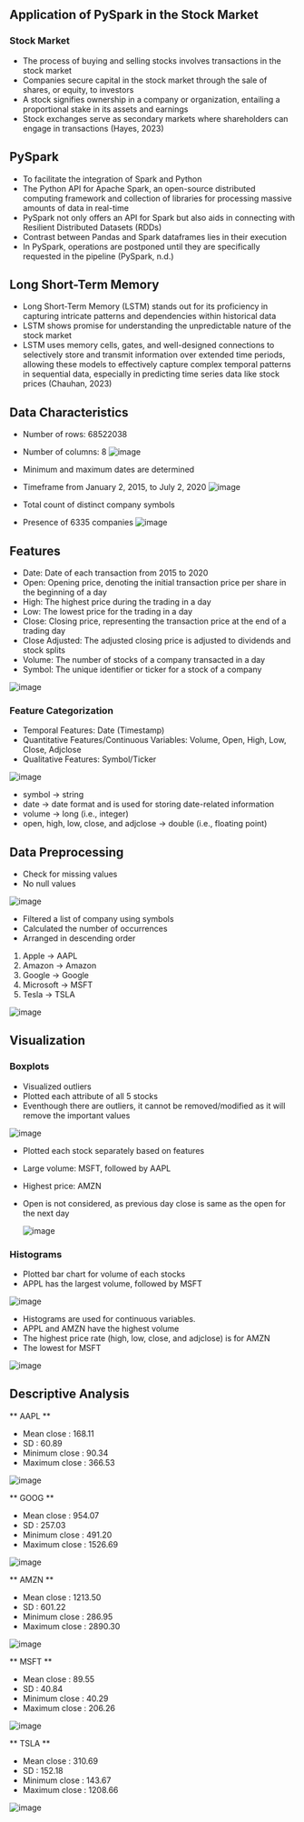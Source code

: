 ## Application of PySpark in the Stock Market
### Stock Market
* The process of buying and selling stocks involves transactions in the stock market
* Companies secure capital in the stock market through the sale of shares, or equity, to investors
* A stock signifies ownership in a company or organization, entailing a proportional stake in its assets and earnings
* Stock exchanges serve as secondary markets where shareholders can engage in transactions (Hayes, 2023)
## PySpark
* To facilitate the integration of Spark and Python
* The Python API for Apache Spark, an open-source distributed computing framework and collection of libraries for processing massive amounts of data in real-time
* PySpark not only offers an API for Spark but also aids in connecting with Resilient Distributed Datasets (RDDs)
* Contrast between Pandas and Spark dataframes lies in their execution
* In PySpark, operations are postponed until they are specifically requested in the pipeline (PySpark, n.d.)
## Long Short-Term Memory
* Long Short-Term Memory (LSTM) stands out for its proficiency in capturing intricate patterns and dependencies within historical data
* LSTM shows promise for understanding the unpredictable nature of the stock market
* LSTM uses memory cells, gates, and well-designed connections to selectively store and transmit information over extended time periods, allowing these models to effectively capture complex temporal patterns in sequential data, especially in predicting time series data like stock prices (Chauhan, 2023)
## Data Characteristics
- Number of rows: 68522038
- Number of columns: 8
![image](https://github.com/user-attachments/assets/92ea9f82-3195-46ce-a120-7df79a69ab6a)

- Minimum and maximum dates are determined
- Timeframe from January 2, 2015, to July 2, 2020
![image](https://github.com/user-attachments/assets/0bb4da6f-7f6b-43e5-9cdc-aaf49c22810b)
- Total count of distinct company symbols
- Presence of 6335  companies
![image](https://github.com/user-attachments/assets/f9af7d1b-54f4-4b5b-b2a6-4e30117b97e8)

## Features
- Date: Date of each transaction from 2015 to 2020
- Open: Opening price, denoting the initial transaction price per share in the beginning of a day
- High: The highest price during the trading in a day
- Low: The lowest price for the trading in a day
- Close: Closing price, representing the transaction price at the end of a trading day
- Close Adjusted: The adjusted closing price is adjusted to dividends and stock splits
- Volume: The number of stocks of a company transacted in a day
- Symbol: The unique identifier or ticker for a stock of a company

![image](https://github.com/user-attachments/assets/a57f1187-76d7-455d-af88-97cb5fd4dbf2)
### Feature Categorization
* Temporal Features: Date (Timestamp)
* Quantitative Features/Continuous Variables: Volume, Open, High, Low, Close, Adjclose
* Qualitative Features: Symbol/Ticker
  
![image](https://github.com/user-attachments/assets/4ff2fbc9-e5a7-4eb4-a28c-f3791470b8e4)

- symbol -> string
- date -> date format and is used for storing date-related information
- volume -> long (i.e., integer)
- open, high, low, close, and adjclose -> double (i.e., floating point)

## Data Preprocessing
- Check for missing values
- No null values

![image](https://github.com/user-attachments/assets/6f2a99de-9a77-4e91-8936-260e9780c5d9)

- Filtered a list of company using symbols
- Calculated the number of occurrences
- Arranged in descending order
1. Apple -> AAPL
2. Amazon -> Amazon
3. Google -> Google
4. Microsoft -> MSFT
5. Tesla -> TSLA

 ![image](https://github.com/user-attachments/assets/6ef774b2-b2b8-4a1e-8141-4f8a3ed25f99)

## Visualization
### Boxplots

- Visualized outliers
- Plotted each attribute of all 5 stocks
- Eventhough there are outliers, it cannot be removed/modified as it will remove the important values

![image](https://github.com/user-attachments/assets/255bdecf-160c-488a-ac14-4baf20b638d0)

- Plotted each stock separately based on features
- Large volume: MSFT, followed by AAPL
- Highest price: AMZN
- Open is not considered, as previous day close is same as the open for the next day

  ![image](https://github.com/user-attachments/assets/f24194e8-4d07-4f33-9a85-e4b85aa534aa)

### Histograms

- Plotted bar chart for volume of each stocks
- APPL has the largest volume, followed by MSFT

![image](https://github.com/user-attachments/assets/d594d7c3-757e-44da-9b36-98099863095a)

- Histograms are used for continuous variables.
- APPL and AMZN have the highest volume
- The highest price rate (high, low, close, and adjclose) is for AMZN
- The lowest for MSFT

![image](https://github.com/user-attachments/assets/1ade71fd-f63e-47e7-a538-9b3033684303)


## Descriptive Analysis

** AAPL **
- Mean close : 168.11
- SD : 60.89
- Minimum close : 90.34
- Maximum close : 366.53

![image](https://github.com/user-attachments/assets/ea858804-a9ee-49f5-ae33-8a2b517b1084)


** GOOG **
- Mean close : 954.07
- SD : 257.03
- Minimum close : 491.20
- Maximum close : 1526.69

![image](https://github.com/user-attachments/assets/60f30429-e79a-43ed-8f96-8f6e7704fdf6)

** AMZN **
- Mean close : 1213.50
- SD : 601.22
- Minimum close : 286.95
- Maximum close : 2890.30

![image](https://github.com/user-attachments/assets/2c797445-3ffe-4a32-9fe8-13ce78bcda90)

** MSFT **
- Mean close : 89.55
- SD : 40.84
- Minimum close : 40.29
- Maximum close : 206.26

![image](https://github.com/user-attachments/assets/d7803982-3269-4d0a-9f7f-05acbd61c563)

** TSLA **
- Mean close : 310.69
- SD : 152.18
- Minimum close : 143.67
- Maximum close : 1208.66

![image](https://github.com/user-attachments/assets/fde030c1-cfae-4f38-85cf-10249e5594d1)



















